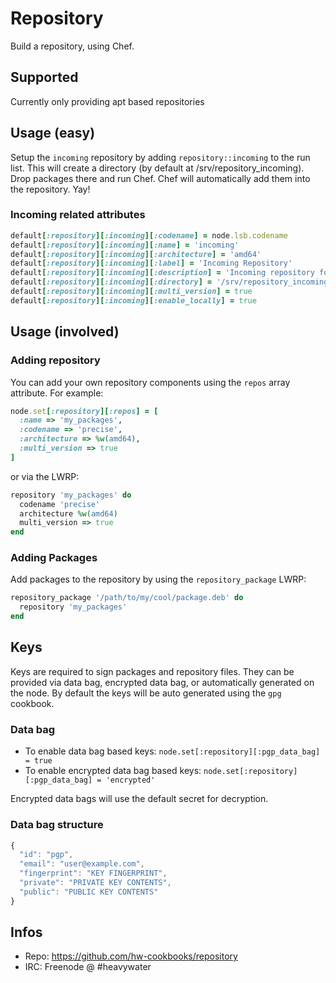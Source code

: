 # Repository

Build a repository, using Chef.

## Supported 

Currently only providing apt based repositories

## Usage (easy)

Setup the `incoming` repository by adding `repository::incoming` to the run list.
This will create a directory (by default at /srv/repository_incoming). Drop 
packages there and run Chef. Chef will automatically add them into the 
repository. Yay!

### Incoming related attributes

```ruby
default[:repository][:incoming][:codename] = node.lsb.codename
default[:repository][:incoming][:name] = 'incoming'
default[:repository][:incoming][:architecture] = 'amd64'
default[:repository][:incoming][:label] = 'Incoming Repository'
default[:repository][:incoming][:description] = 'Incoming repository for dropped off packages'
default[:repository][:incoming][:directory] = '/srv/repository_incoming'
default[:repository][:incoming][:multi_version] = true
default[:repository][:incoming][:enable_locally] = true
```

## Usage (involved)

### Adding repository

You can add your own repository components using the `repos` array attribute. For
example:

```ruby
node.set[:repository][:repos] = [
  :name => 'my_packages',
  :codename => 'precise',
  :architecture => %w(amd64),
  :multi_version => true
]
```

or via the LWRP:

```ruby
repository 'my_packages' do
  codename 'precise'
  architecture %w(amd64)
  multi_version => true
end
```

### Adding Packages

Add packages to the repository by using the `repository_package` LWRP:

```ruby
repository_package '/path/to/my/cool/package.deb' do
  repository 'my_packages'
end
```

## Keys

Keys are required to sign packages and repository files. They can be provided
via data bag, encrypted data bag, or automatically generated on the node. By
default the keys will be auto generated using the `gpg` cookbook.

### Data bag

* To enable data bag based keys: `node.set[:repository][:pgp_data_bag] = true`
* To enable encrypted data bag based keys: `node.set[:repository][:pgp_data_bag] = 'encrypted'`

Encrypted data bags will use the default secret for decryption.

### Data bag structure

```javascript
{
  "id": "pgp",
  "email": "user@example.com",
  "fingerprint": "KEY FINGERPRINT",
  "private": "PRIVATE KEY CONTENTS",
  "public": "PUBLIC KEY CONTENTS"
}
```

## Infos
* Repo: https://github.com/hw-cookbooks/repository
* IRC: Freenode @ #heavywater
